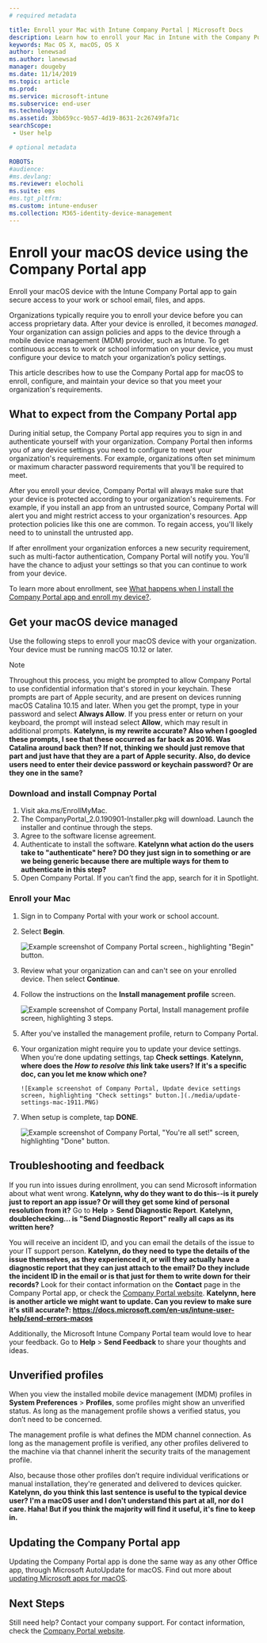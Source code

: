 ```yaml
---
# required metadata

title: Enroll your Mac with Intune Company Portal | Microsoft Docs
description: Learn how to enroll your Mac in Intune with the Company Portal app.
keywords: Mac OS X, macOS, OS X
author: lenewsad
ms.author: lanewsad
manager: dougeby
ms.date: 11/14/2019
ms.topic: article
ms.prod:
ms.service: microsoft-intune
ms.subservice: end-user
ms.technology:
ms.assetid: 3bb659cc-9b57-4d19-8631-2c26749fa71c
searchScope:
 - User help

# optional metadata

ROBOTS:  
#audience:
#ms.devlang:
ms.reviewer: elocholi
ms.suite: ems
#ms.tgt_pltfrm:
ms.custom: intune-enduser
ms.collection: M365-identity-device-management
---
```


# Enroll your macOS device using the Company Portal app  

Enroll your macOS device with the Intune Company Portal app to gain secure access to your work or school email, files, and apps.

Organizations typically require you to enroll your device before you can access proprietary data. After your device is enrolled, it becomes *managed*. Your organization can assign policies and apps to the device through a mobile device management (MDM) provider, such as Intune. To get continuous access to work or school information on your device, you must configure your device to match your organization’s policy settings.  

This article describes how to use the Company Portal app for macOS to enroll, configure, and maintain your device so that you meet your organization's requirements.  


## What to expect from the Company Portal app

During initial setup, the Company Portal app requires you to sign in and authenticate yourself with your organization. Company Portal then informs you of any device settings you need to configure to meet your organization's requirements. For example, organizations often set minimum or maximum character password requirements that you'll be required to meet.    

After you enroll your device, Company Portal will always make sure that your device is protected according to your organization's requirements. For example, if you install an app from an untrusted source, Company Portal will alert you and might restrict access to your organization's resources. App protection policies like this one are common. To regain access, you'll likely need to to uninstall the untrusted app. 

If after enrollment your organization enforces a new security requirement, such as multi-factor authentication, Company Portal will notify you. You'll have the chance to adjust your settings so that you can continue to work from your device.  

To learn more about enrollment, see [What happens when I install the Company Portal app and enroll my device?](what-happens-if-you-install-the-Company-Portal-app-and-enroll-your-device-in-intune-macos.md).  

## Get your macOS device managed  
Use the following steps to enroll your macOS device with your organization. Your device must be running macOS 10.12 or later.   

> [!NOTE]
> Throughout this process, you might be prompted to allow Company Portal to use confidential information that's stored in your keychain. These prompts are part of Apple security, and are present on devices running macOS Catalina 10.15 and later. When you get the prompt, type in your password and select **Always Allow**. If you press enter or return on your keyboard, the prompt will instead select **Allow**, which may result in additional prompts.  **Katelynn, is my rewrite accurate? Also when I googled these prompts, I see that these occurred as far back as 2016. Was Catalina around back then? If not, thinking we should just remove that part and just have that they are a part of Apple security. Also, do device users need to enter their device password or keychain password? Or are they one in the same?**

### Download and install Compnay Portal  
1. Visit aka.ms/EnrollMyMac.  
2. The CompanyPortal_2.0.190901-Installer.pkg will download. Launch the installer and continue through the steps. 
3. Agree to the software license agreement. 
4. Authenticate to install the software.   **Katelynn what action do the users take to "authenticate" here? DO they just sign in to something or are we being generic because there are multiple ways for them to authenticate in this step?**
5. Open Company Portal. If you can’t find the app, search for it in Spotlight.  


### Enroll your Mac  


1. Sign in to Company Portal with your work or school account.  
2. Select **Begin**.  

    ![Example screenshot of Company Portal screen., highlighting "Begin" button.](./media/company-portal-mac-begin-1911.PNG)  
3. Review what your organization can and can't see on your enrolled device. Then select **Continue**.  
4. Follow the instructions on the **Install management profile** screen.  

    ![Example screenshot of Company Portal, Install management profile screen, highlighting 3 steps.](./media/install-mgmt-profile-mac-1911.PNG)  
5. After you've installed the management profile, return to Company Portal.   
6. Your organization might require you to update your device settings. When you're done updating settings, tap **Check settings**.    **Katelynn, where does the *How to resolve this* link take users? If it's a specific doc, can you let me know which one?**  

       ![Example screenshot of Company Portal, Update device settings screen, highlighting "Check settings" button.](./media/update-settings-mac-1911.PNG)  
7. When setup is complete, tap **DONE**.  

   ![Example screenshot of Company Portal, "You're all set!" screen, highlighting "Done" button.](./media/setup-done-mac-1911.PNG)  


 ## Troubleshooting and feedback   

If you run into issues during enrollment, you can send Microsoft information about what went wrong. **Katelynn, why do they want to do this--is it purely just to report an app issue? Or will they get some kind of personal resolution from it?**  Go to **Help** > **Send Diagnostic Report**.     **Katelynn, doublechecking... is "Send Diagnostic Report" really all caps as its written here?**

You will receive an incident ID, and you can email the details of the issue to your IT support person.  **Katelynn, do they need to type the details of the issue themselves, as they experienced it, or will they actually have a diagnostic report that they can just attach to the email? Do they include the incident ID in the email or is that just for them to write down for their records?** Look for their contact information on the **Contact** page in the Company Portal app, or check the [Company Portal website](https://go.microsoft.com/fwlink/?linkid=2010980).  **Katelynn, here is another article we might want to update. Can you review to make sure it's still accurate?: https://docs.microsoft.com/en-us/intune-user-help/send-errors-macos**  
 

Additionally, the Microsoft Intune Company Portal team would love to hear your feedback. Go to **Help** > **Send Feedback** to share your thoughts and ideas.  

## Unverified profiles  
When you view the installed mobile device management (MDM) profiles in **System Preferences** > **Profiles**, some profiles might show an unverified status. As long as the management profile shows a verified status, you don’t need to be concerned.  

The management profile is what defines the MDM channel connection. As long as the management profile is verified, any other profiles delivered to the machine via that channel inherit the security traits of the management profile.  

Also, because those other profiles don’t require individual verifications or manual installation, they're generated and delivered to devices quicker.   **Katelynn, do you think this last sentence is useful to the typical device user? I'm a macOS user and I don't understand this part at all, nor do I care. Haha! But if you think the majority will find it useful, it's fine to keep in.** 

## Updating the Company Portal app

Updating the Company Portal app is done the same way as any other Office app, through Microsoft AutoUpdate for macOS. Find out more about [updating Microsoft apps for macOS](https://support.office.com/article/Check-for-Office-for-Mac-updates-automatically-bfd1e497-c24d-4754-92ab-910a4074d7c1).  

## Next Steps  
Still need help? Contact your company support. For contact information, check the [Company Portal website](https://go.microsoft.com/fwlink/?linkid=2010980).   


